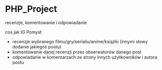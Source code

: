 # PHP_Project
recenzje, komentowanie i odpowiadanie

cos jak IG
Pomysł:
- recenzje wybranego filmu/gry/serialiu/anime/książki (innymi słowy dodanie jakiegoś postu)
- komentowanie danej recenzji przez obserwatorów danego post
- odpowiadanie w komentarzach ze strony innych użytkowników i autora postu
